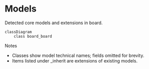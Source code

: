 # Models

Detected core models and extensions in board.

```mermaid
classDiagram
    class board_board
```

Notes
- Classes show model technical names; fields omitted for brevity.
- Items listed under _inherit are extensions of existing models.
